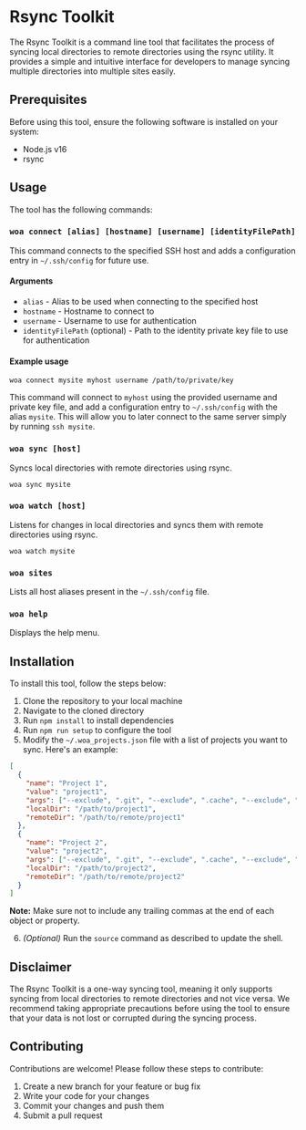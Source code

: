 # Rsync Toolkit

The Rsync Toolkit is a command line tool that facilitates the process of syncing local directories to remote directories using the rsync utility. It provides a simple and intuitive interface for developers to manage syncing multiple directories into multiple sites easily.

## Prerequisites

Before using this tool, ensure the following software is installed on your system:

-   Node.js v16
-   rsync

## Usage

The tool has the following commands:

### `woa connect [alias] [hostname] [username] [identityFilePath]`

This command connects to the specified SSH host and adds a configuration entry in `~/.ssh/config` for future use.

#### Arguments

-   `alias` - Alias to be used when connecting to the specified host
-   `hostname` - Hostname to connect to
-   `username` - Username to use for authentication
-   `identityFilePath` (optional) - Path to the identity private key file to use for authentication

#### Example usage

`woa connect mysite myhost username /path/to/private/key`

This command will connect to `myhost` using the provided username and private key file, and add a configuration entry to `~/.ssh/config` with the alias `mysite`. This will allow you to later connect to the same server simply by running `ssh mysite`.

### `woa sync [host]`

Syncs local directories with remote directories using rsync.

`woa sync mysite`

### `woa watch [host]`

Listens for changes in local directories and syncs them with remote directories using rsync.

`woa watch mysite`

### `woa sites`

Lists all host aliases present in the `~/.ssh/config` file.

### `woa help`

Displays the help menu.

## Installation

To install this tool, follow the steps below:

1.  Clone the repository to your local machine
2.  Navigate to the cloned directory
3.  Run `npm install` to install dependencies
4.  Run `npm run setup` to configure the tool
5.  Modify the `~/.woa_projects.json` file with a list of projects you want to sync. Here's an example:
```json
[
  {
    "name": "Project 1",
    "value": "project1",
    "args": ["--exclude", ".git", "--exclude", ".cache", "--exclude", "node_modules/", "--exclude", "tests/"],
    "localDir": "/path/to/project1",
    "remoteDir": "/path/to/remote/project1"
  },
  {
    "name": "Project 2",
    "value": "project2",
    "args": ["--exclude", ".git", "--exclude", ".cache", "--exclude", "node_modules/", "--exclude", "tests/"],
    "localDir": "/path/to/project2",
    "remoteDir": "/path/to/remote/project2"
  }
]
```

**Note:** Make sure not to include any trailing commas at the end of each object or property.

6.  _(Optional)_ Run the `source` command as described to update the shell.

## Disclaimer

The Rsync Toolkit is a one-way syncing tool, meaning it only supports syncing from local directories to remote directories and not vice versa. We recommend taking appropriate precautions before using the tool to ensure that your data is not lost or corrupted during the syncing process.

## Contributing

Contributions are welcome! Please follow these steps to contribute:

1.  Create a new branch for your feature or bug fix
2.  Write your code for your changes
3.  Commit your changes and push them
4.  Submit a pull request
